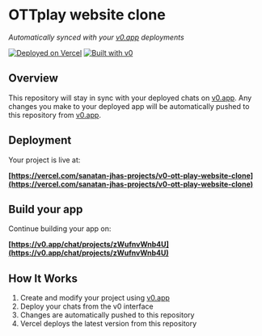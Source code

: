 # OTTplay website clone

*Automatically synced with your [v0.app](https://v0.app) deployments*

[![Deployed on Vercel](https://img.shields.io/badge/Deployed%20on-Vercel-black?style=for-the-badge&logo=vercel)](https://vercel.com/sanatan-jhas-projects/v0-ott-play-website-clone)
[![Built with v0](https://img.shields.io/badge/Built%20with-v0.app-black?style=for-the-badge)](https://v0.app/chat/projects/zWufnvWnb4U)

## Overview

This repository will stay in sync with your deployed chats on [v0.app](https://v0.app).
Any changes you make to your deployed app will be automatically pushed to this repository from [v0.app](https://v0.app).

## Deployment

Your project is live at:

**[https://vercel.com/sanatan-jhas-projects/v0-ott-play-website-clone](https://vercel.com/sanatan-jhas-projects/v0-ott-play-website-clone)**

## Build your app

Continue building your app on:

**[https://v0.app/chat/projects/zWufnvWnb4U](https://v0.app/chat/projects/zWufnvWnb4U)**

## How It Works

1. Create and modify your project using [v0.app](https://v0.app)
2. Deploy your chats from the v0 interface
3. Changes are automatically pushed to this repository
4. Vercel deploys the latest version from this repository